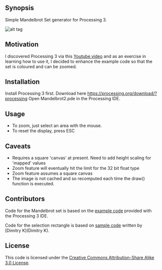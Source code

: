 ## Synopsis

Simple Mandelbrot Set generator for Processing 3.

![alt tag](https://github.com/antibaddy/Mandelbrot2/blob/master/screenshot.png)

## Motivation

I discovered Processing 3 via this [Youtube video](https://www.youtube.com/watch?v=fAsaSkmbF5s) and as an exercise in learning how to use it, I decided to enhance the example code so that the set is coloured and can be zoomed.

## Installation

Install Processing 3 first. Download here https://processing.org/download/?processing
Open Mandelbrot2.pde in the Processing IDE.


## Usage

- To zoom, just select an area with the mouse.
- To reset the display, press ESC


## Caveats

- Requires a square 'canvas' at present. Need to add height scaling for 'mapped' values
- Zoom feature will eventually hit the limit for the 32 bit float type
- Zoom feature assumes a square canvas
- The image is not cached and so recomputed each time the draw() function is executed.


## Contributors

Code for the Mandelbrot set is based on the [example code](https://processing.org/examples/mandelbrot.html) provided with the Processing 3 IDE.

Code for the selection rectangle is based on [sample code](http://studio.sketchpad.cc/sp/pad/view/RgPVoxbKp3/rev.1253.html) written by [Dimitry K](Dimitry K).

## License

This code is licensed under the [Creative Commons Attribution-Share Alike 3.0 License](http://creativecommons.org/licenses/by-sa/3.0/).
